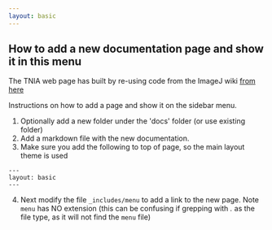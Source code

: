```yaml
---
layout: basic
---
```


## How to add a new documentation page and show it in this menu

The TNIA web page has built by re-using code from the ImageJ wiki [from here](https://github.com/imagej/imagej.github.io)

Instructions on how to add a page and show it on the sidebar menu.

1.  Optionally add a new folder under the 'docs' folder (or use existing folder)
2.  Add a markdown file with the new documentation.
3.  Make sure you add the following to top of page, so the main layout theme is used
```
---
layout: basic
---
```
4.  Next modify the file ```_includes/menu``` to add a link to the new page.  Note ```menu``` has NO extension (this can be confusing if grepping with *.* as the file type, as it will not find the ```menu``` file) 